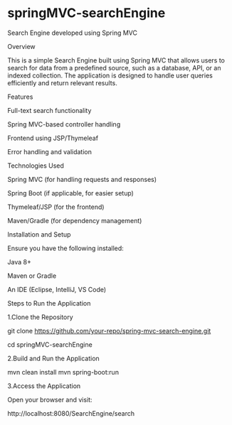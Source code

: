 ﻿# springMVC-searchEngine
Search Engine developed using Spring MVC


Overview

This is a simple Search Engine built using Spring MVC that allows users to search for data from a predefined source, such as a database, API, or an indexed collection. The application is designed to handle user queries efficiently and return relevant results.


Features

Full-text search functionality

Spring MVC-based controller handling

Frontend using JSP/Thymeleaf

Error handling and validation



Technologies Used

Spring MVC (for handling requests and responses)

Spring Boot (if applicable, for easier setup)

Thymeleaf/JSP (for the frontend)

Maven/Gradle (for dependency management)



Installation and Setup

Ensure you have the following installed:

Java 8+

Maven or Gradle

An IDE (Eclipse, IntelliJ, VS Code)



Steps to Run the Application

1.Clone the Repository


git clone https://github.com/your-repo/spring-mvc-search-engine.git


cd springMVC-searchEngine

2.Build and Run the Application


mvn clean install
mvn spring-boot:run

3.Access the Application

Open your browser and visit:


http://localhost:8080/SearchEngine/search

